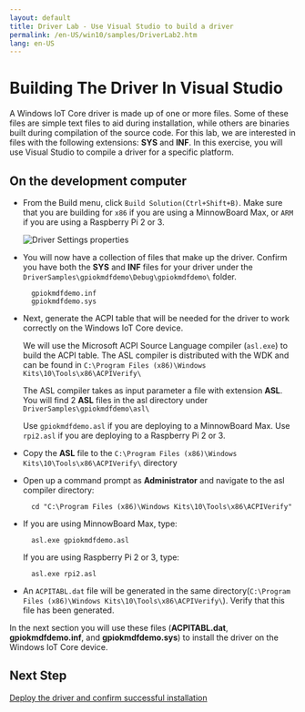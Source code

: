 ```yaml
---
layout: default
title: Driver Lab - Use Visual Studio to build a driver
permalink: /en-US/win10/samples/DriverLab2.htm
lang: en-US
---
```


# Building The Driver In Visual Studio

A Windows IoT Core driver is made up of one or more files.  Some of these files are simple text files to aid during installation, while others are binaries built during compilation of the source code.  For this lab, we are interested in files with the following extensions: **SYS** and **INF**. In this exercise, you will use Visual Studio to compile a driver for a specific platform.

## On the development computer

* From the Build menu, click `Build Solution(Ctrl+Shift+B)`. Make sure that you are building for `x86` if you are using a MinnowBoard Max, or `ARM` if you are using a Raspberry Pi 2 or 3.

    ![Driver Settings properties]({{site.baseurl}}/Resources/images/DriverLab/driver-build-option.png)

* You will now have a collection of files that make up the driver. Confirm you have both the **SYS** and **INF** files for your driver under the `DriverSamples\gpiokmdfdemo\Debug\gpiokmdfdemo\` folder.

        gpiokmdfdemo.inf
        gpiokmdfdemo.sys

* Next, generate the ACPI table that will be needed for the driver to work correctly on the Windows IoT Core device.

    We will use the Microsoft ACPI Source Language compiler (`asl.exe`) to build the ACPI table.  The ASL compiler is distributed with the WDK and can be found in `C:\Program Files (x86)\Windows Kits\10\Tools\x86\ACPIVerify\`

    The ASL compiler takes as input parameter a file with extension **ASL**.  You will find 2 **ASL** files in the asl directory under `DriverSamples\gpiokmdfdemo\asl\`

    Use `gpiokmdfdemo.asl` if you are deploying to a MinnowBoard Max.  Use `rpi2.asl` if you are deploying to a Raspberry Pi 2 or 3.

* Copy the **ASL** file to the `C:\Program Files (x86)\Windows Kits\10\Tools\x86\ACPIVerify\` directory

* Open up a command prompt as **Administrator** and navigate to the asl compiler directory:

        cd "C:\Program Files (x86)\Windows Kits\10\Tools\x86\ACPIVerify"

* If you are using MinnowBoard Max, type:

        asl.exe gpiokmdfdemo.asl

    If you are using Raspberry Pi 2 or 3, type:

        asl.exe rpi2.asl

* An `ACPITABL.dat` file will be generated in the same directory(`C:\Program Files (x86)\Windows Kits\10\Tools\x86\ACPIVerify\`). Verify that this file has been generated.

In the next section you will use these files (**ACPITABL.dat**, **gpiokmdfdemo.inf**, and **gpiokmdfdemo.sys**) to install the driver on the Windows IoT Core device.

## Next Step

[Deploy the driver and confirm successful installation]({{site.baseurl}}/{{page.lang}}/win10/samples/DriverLab3.htm)
